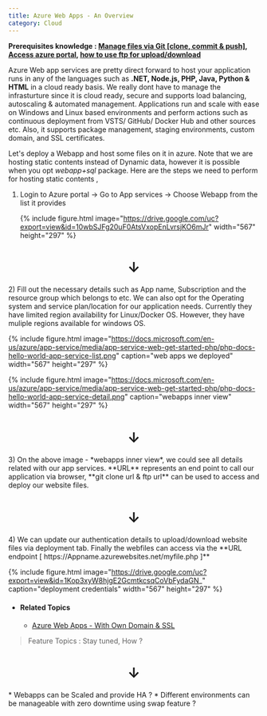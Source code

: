 ```yaml
---
title: Azure Web Apps - An Overview
category: Cloud
---
```


**Prerequisites knowledge : [Manage files via Git [clone, commit & push]](https://services.github.com/on-demand/downloads/github-git-cheat-sheet/ ),  [Access azure portal](https://azure.microsoft.com/en-in/services/app-service/), [how to use ftp for upload/download](https://wiki.filezilla-project.org/Using)** 


Azure Web app services are pretty direct forward to host your application runs in any of the languages such as **.NET, Node.js, PHP, Java, Python & HTML** in a cloud ready basis. We really dont have to manage the infrasturture since it is cloud ready, secure and supports load balancing, autoscaling & automated management. Applications run and scale with ease on Windows and Linux based environments and perform actions such as continuous deployment from VSTS/ GitHub/ Docker Hub and other sources etc. Also, it supports package management, staging environments, custom domain, and SSL certificates.

<!-- more -->

Let's deploy a Webapp and host some files on it in azure. Note that we are hosting static contents instead of Dynamic data, however it is possible when you opt *webapp+sql* package. Here are the steps we need to perform for hosting static contents ,

1) Login to Azure portal -> Go to App services -> Choose Webapp from the list it provides

   {% include figure.html image="https://drive.google.com/uc?export=view&id=10wbSJFg20uF0AtsVxopEnLvrsjKO6mJr" width="567" height="297" %}
<center><h1>&darr;</h1></center>
2) Fill out the necessary details such as App name, Subscription and the resource group which belongs to etc. We can also opt for the Operating system and service plan/location for our application needs. Currently they have limited region availability for Linux/Docker OS. However, they have muliple regions available for windows OS.

   {% include figure.html image="https://docs.microsoft.com/en-us/azure/app-service/media/app-service-web-get-started-php/php-docs-hello-world-app-service-list.png" caption="web apps we deployed" width="567" height="297" %}


   {% include figure.html image="https://docs.microsoft.com/en-us/azure/app-service/media/app-service-web-get-started-php/php-docs-hello-world-app-service-detail.png" caption="webapps inner view" width="567" height="297" %}  
<center><h1>&darr;</h1></center>
3) On the above image - *webapps inner view*, we could see all details related with our app services. **URL** represents an end point to call our application via browser, **git clone url & ftp url** can be used to access and deploy our website files.
<center><h1>&darr;</h1></center>
4) We can update our authentication details to upload/download website files via deployment tab. Finally the webfiles can access via the **URL endpoint [ https://Appname.azurewebsites.net/myfile.php ]**

{% include figure.html image="https://drive.google.com/uc?export=view&id=1Kop3xyW8hjgE2GcmtkcsqCoVbFydaGN_" caption="deployment credentials" width="567" height="297" %}


- #### Related Topics
    - [Azure Web Apps - With Own Domain & SSL](https://www.beadevops.com/cloud/2018/06/21/azure-webapps-owndomain/)

> Feature Topics : Stay tuned, How ?
<center><h1>&darr;</h1></center>
* Webapps can be Scaled and provide HA ?
* Different environments can be manageable with zero downtime using swap feature ?

